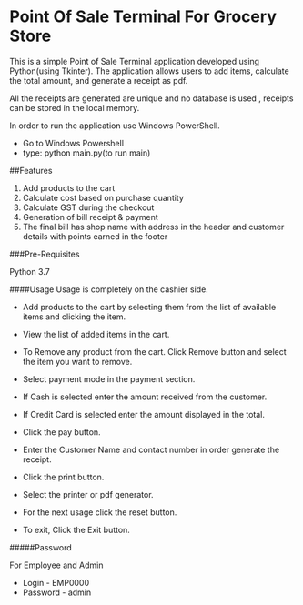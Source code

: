# Point Of Sale Terminal For Grocery Store

This is a simple Point of Sale Terminal application developed using Python(using Tkinter). The application allows users to add items, calculate the total amount, and generate a receipt as pdf.

All the receipts are generated are unique and no database is used , receipts can be stored in the local memory.

In order to run the application use Windows PowerShell.
* Go to Windows Powershell
* type: python main.py(to run main)


##Features

1. Add products to the cart
3. Calculate cost based on purchase quantity
4. Calculate GST during the checkout
5. Generation of bill receipt & payment
6. The final bill has shop name with address in the header and customer details with points earned in the footer


###Pre-Requisites

Python 3.7


####Usage
Usage is completely on the cashier side.

* Add products to the cart by selecting them from the list of available items and clicking the item.

* View the list of added items in the cart.

* To Remove any product from the cart. Click Remove button and select the item you want to remove.

* Select payment mode in the payment section.

* If Cash is selected enter the amount received from the customer.

* If Credit Card is selected enter the amount displayed in the total.

* Click the pay button.

* Enter the Customer Name and contact number in order generate the receipt.

* Click the print button.

* Select the printer or pdf generator.

* For the next usage click the reset button.

* To exit, Click the Exit button.


#####Password

For Employee and Admin

* Login - EMP0000
* Password - admin


